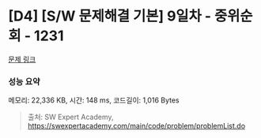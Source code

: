 # [D4] [S/W 문제해결 기본] 9일차 - 중위순회 - 1231 

[문제 링크](https://swexpertacademy.com/main/code/problem/problemDetail.do?contestProbId=AV140YnqAIECFAYD) 

### 성능 요약

메모리: 22,336 KB, 시간: 148 ms, 코드길이: 1,016 Bytes



> 출처: SW Expert Academy, https://swexpertacademy.com/main/code/problem/problemList.do